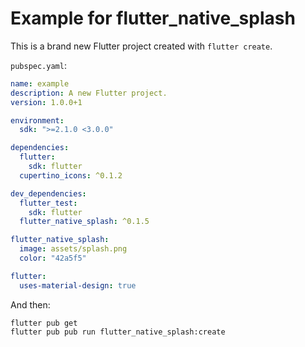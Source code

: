 # Example for flutter_native_splash

This is a brand new Flutter project created with `flutter create`.

`pubspec.yaml`:

```yaml
name: example
description: A new Flutter project.
version: 1.0.0+1

environment:
  sdk: ">=2.1.0 <3.0.0"

dependencies:
  flutter:
    sdk: flutter
  cupertino_icons: ^0.1.2

dev_dependencies:
  flutter_test:
    sdk: flutter
  flutter_native_splash: ^0.1.5

flutter_native_splash:
  image: assets/splash.png
  color: "42a5f5"

flutter:
  uses-material-design: true
```

And then:
```
flutter pub get
flutter pub pub run flutter_native_splash:create
```
